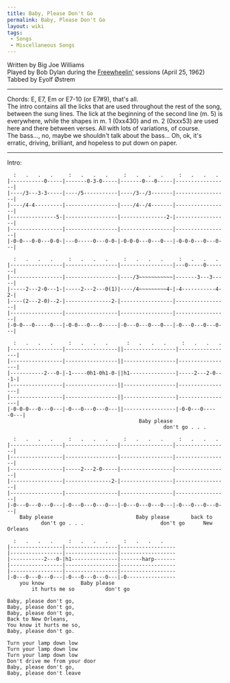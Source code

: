 ```yaml
---
title: Baby, Please Don't Go
permalink: Baby, Please Don't Go
layout: wiki
tags:
 - Songs
 - Miscellaneous Songs
---
```


Written by Big Joe Williams  
Played by Bob Dylan during the [Freewheelin'](/wiki/Freewheelin' "wikilink")
sessions (April 25, 1962)  
Tabbed by Eyolf Østrem

* * * * *

Chords: E, E7, Em or E7-10 (or E7\#9), that's all.  
The intro contains all the licks that are used throughout the rest of
the song, between the sung lines. The lick at the beginning of the
second line (m. 5) is everywhere, while the shapes in m. 1 (0xx430) and
m. 2 (0xxx53) are used here and there between verses. All with lots of
variations, of course.  
The bass..., no, maybe we shouldn't talk about the bass... Oh, ok, it's
erratic, driving, brilliant, and hopeless to put down on paper.

* * * * *

Intro:

      :   .   .   .     :   .   .   .     :   .   .   .     :   .   .   .
    |-----------0-----|-------0-3-0-----|-------0---0-----|-----------------|
    |----/3---3-3-----|----/5-----------|----/3--/3-------|-----------------|
    |----/4-4---------|-----------------|----/4--/4-------|-----------------|
    |---------------5-|-----------------|---------------2-|-----------------|
    |-----------------|-----------------|-----------------|-----------------|
    |-0-0---0-0---0-0-|---0-----0---0-0-|-0-0-0---0---0---|-0-0-0---0---0---|

      :   .   .   .     :   .   .   .     :   .   .   .     :   .   .   .
    |-----------------|-----------------|-----------------|---0-----0-------|
    |-----------------|-----------------|----/3~~~~~~~~~~~|-------3---3-----|
    |-----2---2-0---1-|-----2---2---0(1)|----/4~~~~~~~~~4-|-4-----------4-2-|
    |----(2---2-0)--2-|---------------2-|-----------------|-----------------|
    |-----------------|-----------------|-----------------|-----------------|
    |-0-0---0-----0---|-0-0---0---0-----|-0---0---0---0---|-0---0---0---0---|

      :   .   .   .     :   .   .   .      :   .   .   .     :   .   .   .
    |-----------------|-----------------||-----------------|-----------------|
    |-----------------|-----------------||-----------------|-----------------|
    |-----------2---0-|-1-----0h1-0h1-0-||h1---------------|-----2---2-0---1-|
    |-----------------|-----------------||-----------------|-----------------|
    |-----------------|-----------------||-----------------|-----------------|
    |-0-0-0---0---0---|-0---0---0---0---||-----------------|-0-0---0-----0---|
                                               Baby please
                                                       don't go . . .

      :   .   .   .     :   .   .   .     :   .   .   .     :   .   .   .
    |-----------------|-----------------|-----------------|-----------------|
    |-----------------|-----------------|-----------------|-----------------|
    |-----------------|-----2---2-0-----|-----------------|-----------------|
    |-----------------|---------------2-|-----------------|-----------------|
    |-----------------|-----------------|-----------------|-----------------|
    |-0---0---0---0---|-0---0---0---0---|-0---0---0---0---|-0---0---0---0---|
        Baby please                           Baby please       back to
               don't go . . .                         don't go      New Orleans

      :   .   .   .     :   .   .   .     :   .   .   .
    |-----------------|-----------------|------------------
    |-----------------|-----------------|------------------
    |-----------2---0-|h1---------------|-------harp-------
    |-----------------|-----------------|------------------
    |-----------------|-----------------|------------------
    |-0---0---0---0---|-0---0---0---0---|-0----------------
        you know            Baby please
            it hurts me so          don't go

    Baby, please don't go,
    Baby, please don't go,
    Baby, please don't go,
    Back to New Orleans,
    You know it hurts me so,
    Baby, please don't go.

    Turn your lamp down low
    Turn your lamp down low
    Turn your lamp down low
    Don't drive me from your door
    Baby, please don't go,
    Baby, please don't leave
